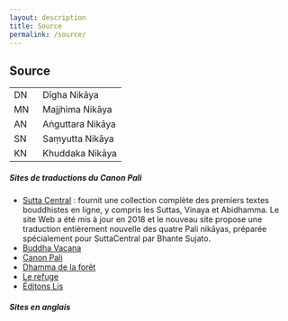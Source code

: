 ```yaml
---
layout: description
title: Source
permalink: /source/
---
```

## Source

<table class="center">
  <tbody>
    <tr>
      <td>DN</td>
      <td>&nbsp; Dīgha Nikāya</td>
    </tr>
    <tr>
      <td>MN</td>
      <td>&nbsp; Majjhima Nikāya</td>
    </tr>
    <tr>
      <td>AN</td>
      <td>&nbsp; Aṅguttara Nikāya</td>
    </tr>
    <tr>
      <td>SN</td>
      <td>&nbsp; Saṃyutta Nikāya</td>
    </tr>
    <tr>
      <td>KN</td>
      <td>&nbsp; Khuddaka Nikāya</td>
    </tr>
  </tbody>
</table>

##### Sites de traductions du Canon Pali

- [Sutta Central](https://suttacentral.net/pitaka/sutta) : fournit une collection complète des premiers textes bouddhistes en ligne, y compris les Suttas, Vinaya et Abidhamma. Le site Web a été mis à jour en 2018 et le nouveau site propose une traduction entièrement nouvelle des quatre Pali nikāyas, préparée spécialement pour SuttaCentral par Bhante Sujato.
- [Buddha Vacana](https://www.buddha-vacana.org/fr/index.html)
- [Canon Pali](http://www.canonpali.org/tipitaka/suttapitaka/suttapitaka.html)
- [Dhamma de la forêt](http://www.dhammadelaforet.org/list/list_sutta.html)
- [Le refuge](http://www.refugebouddhique.com/)
- [Éditons Lis](http://editions-lis.org/publications.html)

##### Sites en anglais




